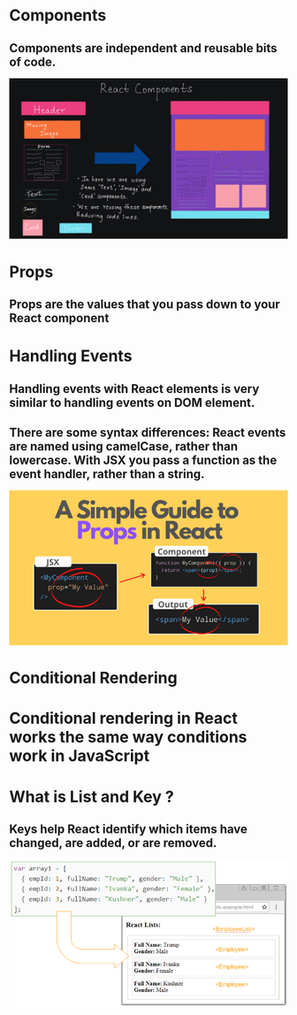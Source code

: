 # Components 
## Components are independent and reusable bits of code.
![alt text](./present/component.png)
# Props
## Props are the values that you pass down to your React component
# Handling Events
## Handling events with React elements is very similar to handling events on DOM element.
## There are some syntax differences: React events are named using camelCase, rather than lowercase. With JSX you pass a function as the event handler, rather than a string.
![alt text](./present/props.png)
# Conditional Rendering
# Conditional rendering in React works the same way conditions work in JavaScript

# What is List and Key ?
## Keys help React identify which items have changed, are added, or are removed.
![alt text](./present/key.png)